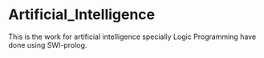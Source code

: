 # Artificial_Intelligence

This is the work for artificial intelligence specially Logic Programming have done using SWI-prolog.
